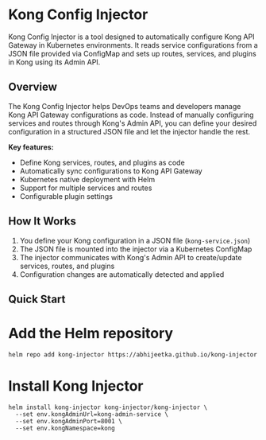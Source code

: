 # Kong Config Injector

Kong Config Injector is a tool designed to automatically configure Kong API Gateway in Kubernetes environments. It reads service configurations from a JSON file provided via ConfigMap and sets up routes, services, and plugins in Kong using its Admin API.

## Overview

The Kong Config Injector helps DevOps teams and developers manage Kong API Gateway configurations as code. Instead of manually configuring services and routes through Kong's Admin API, you can define your desired configuration in a structured JSON file and let the injector handle the rest.

**Key features:**

- Define Kong services, routes, and plugins as code
- Automatically sync configurations to Kong API Gateway
- Kubernetes native deployment with Helm
- Support for multiple services and routes
- Configurable plugin settings

## How It Works

1. You define your Kong configuration in a JSON file (`kong-service.json`)
2. The JSON file is mounted into the injector via a Kubernetes ConfigMap
3. The injector communicates with Kong's Admin API to create/update services, routes, and plugins
4. Configuration changes are automatically detected and applied

## Quick Start


# Add the Helm repository
```
helm repo add kong-injector https://abhijeetka.github.io/kong-injector
```

# Install Kong Injector
```
helm install kong-injector kong-injector/kong-injector \
  --set env.kongAdminUrl=kong-admin-service \
  --set env.kongAdminPort=8001 \
  --set env.kongNamespace=kong
```